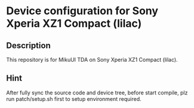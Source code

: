 Device configuration for Sony Xperia XZ1 Compact (lilac)
========================================================

Description
-----------

This repository is for MikuUI TDA on Sony Xperia XZ1 Compact (lilac).

Hint
-----------
After fully sync the source code and device tree, before start compile, plz run patch/setup.sh first to setup environment required.